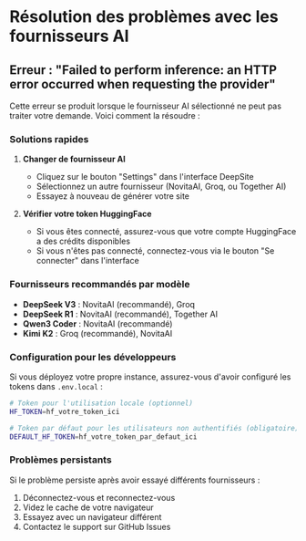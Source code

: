 # Résolution des problèmes avec les fournisseurs AI

## Erreur : "Failed to perform inference: an HTTP error occurred when requesting the provider"

Cette erreur se produit lorsque le fournisseur AI sélectionné ne peut pas traiter votre demande. Voici comment la résoudre :

### Solutions rapides

1. **Changer de fournisseur AI**
   - Cliquez sur le bouton "Settings" dans l'interface DeepSite
   - Sélectionnez un autre fournisseur (NovitaAI, Groq, ou Together AI)
   - Essayez à nouveau de générer votre site

2. **Vérifier votre token HuggingFace**
   - Si vous êtes connecté, assurez-vous que votre compte HuggingFace a des crédits disponibles
   - Si vous n'êtes pas connecté, connectez-vous via le bouton "Se connecter" dans l'interface

### Fournisseurs recommandés par modèle

- **DeepSeek V3** : NovitaAI (recommandé), Groq
- **DeepSeek R1** : NovitaAI (recommandé), Together AI
- **Qwen3 Coder** : NovitaAI (recommandé)
- **Kimi K2** : Groq (recommandé), NovitaAI

### Configuration pour les développeurs

Si vous déployez votre propre instance, assurez-vous d'avoir configuré les tokens dans `.env.local` :

```bash
# Token pour l'utilisation locale (optionnel)
HF_TOKEN=hf_votre_token_ici

# Token par défaut pour les utilisateurs non authentifiés (obligatoire)
DEFAULT_HF_TOKEN=hf_votre_token_par_defaut_ici
```

### Problèmes persistants

Si le problème persiste après avoir essayé différents fournisseurs :

1. Déconnectez-vous et reconnectez-vous
2. Videz le cache de votre navigateur
3. Essayez avec un navigateur différent
4. Contactez le support sur GitHub Issues